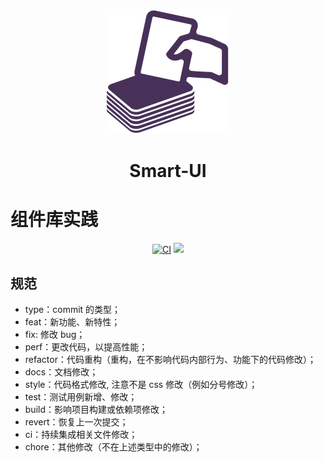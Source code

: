 <p align="center">
<img src="./docs/public/logo.png" style="width:200px;" />
</p>

<h1 align="center">Smart-UI</h1>

</svg>

# 组件库实践

<p align="center">
    <a href="https://github.com/TAO233-JPG/smart-ui/actions/workflows/master.yml"><img src="https://github.com/TAO233-JPG/smart-ui/actions/workflows/master.yml/badge.svg?branch=master" alt="CI" style="max-width: 100%;"></a>
    <a href="https://codecov.io/github/TAO233-JPG/smart-ui" > 
    <img src="https://codecov.io/github/TAO233-JPG/smart-ui/branch/master/graph/badge.svg?token=V24SCXDJFB"/> 
    </a>
</p>

## 规范

- type：commit 的类型；
- feat：新功能、新特性；
- fix: 修改 bug；
- perf：更改代码，以提高性能；
- refactor：代码重构（重构，在不影响代码内部行为、功能下的代码修改）；
- docs：文档修改；
- style：代码格式修改, 注意不是 css 修改（例如分号修改）；
- test：测试用例新增、修改；
- build：影响项目构建或依赖项修改；
- revert：恢复上一次提交；
- ci：持续集成相关文件修改；
- chore：其他修改（不在上述类型中的修改）；
